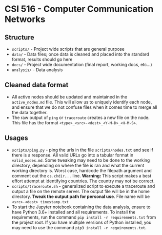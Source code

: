 # CSI 516 - Computer Communication Networks

## Structure
- `scripts/` - Project wide scripts that are general purpose
- `data/` - Data files; once data is cleaned and placed into the standard format, results should go here
- `docs/` - Project wide documentation (final report, working docs, etc...)
- `analysis/` - Data analysis

## Cleaned data format
- All active nodes should be updated and maintained in the `active_nodes.md` file. This will allow us to uniquely identify each node, and ensure that we do not confuse files when it comes time to merge all the data together.
- The raw output of `ping` or `traceroute` creates a new file on the node. This file has the format `<type>_<src>-<dest>_<Y-M-D>_<H-M-S>`.


## Usages
- `scripts/ping.py` - ping the urls in the file `scripts/nodes.txt` and see if there is a response. All valid URLs go into a tabular format in `valid_nodes.md`. Some tweaking may need to be done to the working directory, depending on where the file is ran and what the current working directory is. Worst case, hardcode the filepath argument and comment out the `os.chdir...` line. **Warning:** This script makes a best effort attempt at identifying countries. The country may not be correct. 
- `scripts/traceroute.sh` - generalized script to execute a traceroute and output a file on the remote server. The output file will be in the home directory. **Tweak the output path for personal use**. File name will be `<src>-<dest>_timestamp.txt`
- To start the Jupyter notebook containing the data analysis, ensure to have Python 3.6+ installed and all requirements. To install the requirements, run the command `pip install -r requirements.txt` from the project root. If you have multiple versions of Python installed, you may need to use the command `pip3 install -r requirements.txt`.
